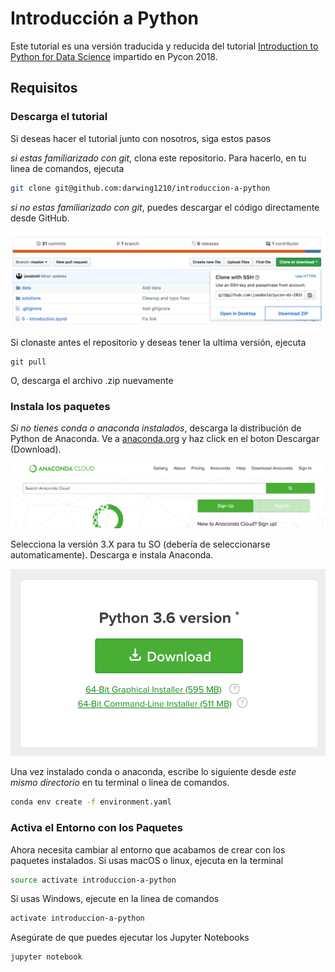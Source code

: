 # Introducción a Python

Este tutorial es una versión traducida y reducida del tutorial [Introduction to Python for Data Science](https://github.com/jseabold/pycon-ds-2018) impartido en Pycon 2018.

## Requisitos

### Descarga el tutorial

Si deseas hacer el tutorial junto con nosotros, siga estos pasos

*si estas familiarizado con git*, clona este repositorio. Para hacerlo, en tu linea de comandos, ejecuta

```bash
git clone git@github.com:darwing1210/introduccion-a-python
```

*si no estas familiarizado con git*, puedes descargar el código directamente desde GitHub.

![download zip button](img/download-zip.png)

Si clonaste antes el repositorio y deseas tener la ultima versión, ejecuta

```
git pull
```

O, descarga el archivo .zip nuevamente

### Instala los paquetes

*Si no tienes conda o anaconda instalados*, descarga la distribución de Python de Anaconda. Ve a [anaconda.org](https://anaconda.org) y haz click en el boton Descargar (Download).
 
![download anaconda](img/download-anaconda.png)

Selecciona la versión 3.X para tu SO (debería de seleccionarse automaticamente). Descarga e instala Anaconda.

![python 3](img/download-py36.png)

Una vez instalado conda o anaconda, escribe lo siguiente desde *este mismo directorio* en tu terminal o linea de comandos.

```bash
conda env create -f environment.yaml
```

### Activa el Entorno con los Paquetes

Ahora necesita cambiar al entorno que acabamos de crear con los paquetes instalados. Si usas macOS o linux, ejecuta en la terminal

```bash
source activate introduccion-a-python
```

Si usas Windows, ejecute en la linea de comandos

```bash
activate introduccion-a-python
```

Asegúrate de que puedes ejecutar los Jupyter Notebooks

```bash
jupyter notebook
```
